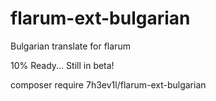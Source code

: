 # flarum-ext-bulgarian
Bulgarian translate for flarum

10% Ready... Still in beta!

composer require 7h3ev1l/flarum-ext-bulgarian


